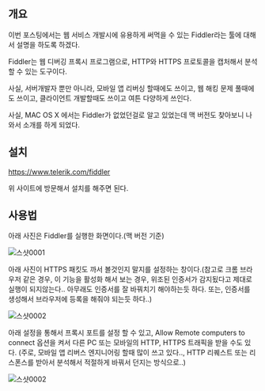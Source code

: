 



## 개요



이번 포스팅에서는 웹 서비스 개발시에 유용하게 써먹을 수 있는 Fiddler라는 툴에 대해서 설명을 하도록 하겠다.



Fiddler는 웹 디버깅 프록시 프로그램으로, HTTP와 HTTPS 프로토콜을 캡처해서 분석 할 수 있는 도구이다.



사실, 서버개발자 뿐만 아니라, 모바일 앱 리버싱 할때에도 쓰이고, 웹 해킹 문제 풀때에도 쓰이고, 클라이언트 개발할때도 쓰이고 여튼 다양하게 쓰인다.



사실, MAC OS X 에서는 Fiddler가 없었던걸로 알고 있었는데 맥 버전도 찾아보니 나와서 소개를 하게 되었다.



## 설치



https://www.telerik.com/fiddler



위 사이트에 방문해서 설치를 해주면 된다.



## 사용법



아래 사진은 Fiddler를 실행한 화면이다.(맥 버전 기준)



![스샷0001](/Users/semtax/Desktop/스샷0001.png)





아래 사진이 HTTPS 패킷도 까서 볼것인지 말지를 설정하는 창이다.(참고로 크롬 브라우저 같은 경우, 이 기능을 활성화 해서 보는 경우, 위조된 인증서가 감지됬다고 제대로 실행이 되지않는다.. 아무래도 인증서를 잘 바꿔치기 해야하는듯 하다. 또는, 인증서를 생성해서 브라우저에 등록을 해줘야 되는듯 하다..)



![스샷0002](/Users/semtax/Desktop/스샷0002.png)



아래 설정을 통해서 프록시 포트를 설정 할 수 있고,  Allow Remote computers to connect 옵션을 켜서 다른 PC 또는 모바일의 HTTP, HTTPS 트래픽을 받을 수도 있다. (주로, 모바일 앱 리버스 엔지니어링 할때 많이 쓰고 있다.., HTTP 리퀘스트 또는 리스폰스를 받아서 분석해서 적절하게 바꿔서 던지는 방식으로..)



![스샷0002](/Users/semtax/Desktop/스샷0003.png)